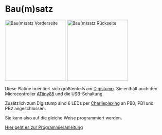 # Bau(m)satz

<img src="../../assets/images/baumsatz_front.png" width="200" height="200" alt="Bau(m)satz Vorderseite">
<img src="../../assets/images/baumsatz_back.png" width="200" height="200" alt="Bau(m)satz Rückseite">

Diese Platine orientiert sich größtenteils am [Digistump](http://digistump.com/wiki/digispark/tutorials/connecting).
Sie enthält auch den Microcontroller [ATtiny85](https://ww1.microchip.com/downloads/en/DeviceDoc/Atmel-2586-AVR-8-bit-Microcontroller-ATtiny25-ATtiny45-ATtiny85_Datasheet.pdf) und die USB-Schaltung.

Zusätzlich zum Digistump sind 6 LEDs per [Charlieplexing](https://en.wikipedia.org/wiki/Charlieplexing) an PB0, PB1 und PB2 angeschlossen.

Sie kann also auf die gleiche Weise programmiert werden. 

[Hier geht es zur Programmieranleitung](../../programming/avr)
